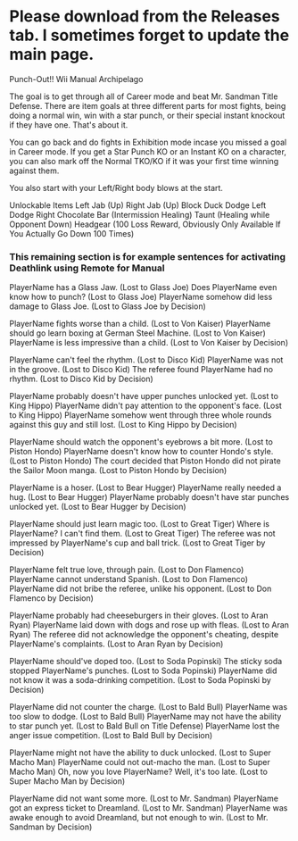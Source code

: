 # Please download from the Releases tab. I sometimes forget to update the main page.


Punch-Out!! Wii Manual Archipelago

The goal is to get through all of Career mode and beat Mr. Sandman Title Defense.
There are item goals at three different parts for most fights, being doing a normal win, win with a star punch, or their special instant knockout if they have one.
That's about it.

You can go back and do fights in Exhibition mode incase you missed a goal in Career mode.
If you get a Star Punch KO or an Instant KO on a character, you can also mark off the Normal TKO/KO if it was your first time winning against them.

You also start with your Left/Right body blows at the start.

Unlockable Items
Left Jab (Up)
Right Jab (Up)
Block
Duck
Dodge Left
Dodge Right
Chocolate Bar (Intermission Healing)
Taunt (Healing while Opponent Down)
Headgear (100 Loss Reward, Obviously Only Available If You Actually Go Down 100 Times)




### This remaining section is for example sentences for activating Deathlink using Remote for Manual

PlayerName has a Glass Jaw. (Lost to Glass Joe)
Does PlayerName even know how to punch? (Lost to Glass Joe)
PlayerName somehow did less damage to Glass Joe. (Lost to Glass Joe by Decision)

PlayerName fights worse than a child. (Lost to Von Kaiser)
PlayerName should go learn boxing at German Steel Machine. (Lost to Von Kaiser)
PlayerName is less impressive than a child. (Lost to Von Kaiser by Decision)

PlayerName can't feel the rhythm. (Lost to Disco Kid)
PlayerName was not in the groove. (Lost to Disco Kid)
The referee found PlayerName had no rhythm. (Lost to Disco Kid by Decision)

PlayerName probably doesn't have upper punches unlocked yet. (Lost to King Hippo)
PlayerName didn't pay attention to the opponent's face. (Lost to King Hippo)
PlayerName somehow went through three whole rounds against this guy and still lost. (Lost to King Hippo by Decision)

PlayerName should watch the opponent's eyebrows a bit more. (Lost to Piston Hondo)
PlayerName doesn't know how to counter Hondo's style. (Lost to Piston Hondo)
The court decided that Piston Hondo did not pirate the Sailor Moon manga. (Lost to Piston Hondo by Decision)

PlayerName is a hoser. (Lost to Bear Hugger)
PlayerName really needed a hug. (Lost to Bear Hugger)
PlayerName probably doesn't have star punches unlocked yet. (Lost to Bear Hugger by Decision)

PlayerName should just learn magic too. (Lost to Great Tiger)
Where is PlayerName? I can't find them. (Lost to Great Tiger)
The referee was not impressed by PlayerName's cup and ball trick. (Lost to Great Tiger by Decision)

PlayerName felt true love, through pain. (Lost to Don Flamenco)
PlayerName cannot understand Spanish. (Lost to Don Flamenco)
PlayerName did not bribe the referee, unlike his opponent. (Lost to Don Flamenco by Decision)

PlayerName probably had cheeseburgers in their gloves. (Lost to Aran Ryan)
PlayerName laid down with dogs and rose up with fleas. (Lost to Aran Ryan)
The referee did not acknowledge the opponent's cheating, despite PlayerName's complaints. (Lost to Aran Ryan by Decision)

PlayerName should've doped too. (Lost to Soda Popinski)
The sticky soda stopped PlayerName's punches. (Lost to Soda Popinski)
PlayerName did not know it was a soda-drinking competition. (Lost to Soda Popinski by Decision)

PlayerName did not counter the charge. (Lost to Bald Bull)
PlayerName was too slow to dodge. (Lost to Bald Bull)
PlayerName may not have the ability to star punch yet. (Lost to Bald Bull on Title Defense)
PlayerName lost the anger issue competition. (Lost to Bald Bull by Decision)

PlayerName might not have the ability to duck unlocked. (Lost to Super Macho Man)
PlayerName could not out-macho the man. (Lost to Super Macho Man)
Oh, now you love PlayerName? Well, it's too late. (Lost to Super Macho Man by Decision)

PlayerName did not want some more. (Lost to Mr. Sandman)
PlayerName got an express ticket to Dreamland. (Lost to Mr. Sandman)
PlayerName was awake enough to avoid Dreamland, but not enough to win. (Lost to Mr. Sandman by Decision)

